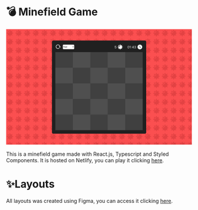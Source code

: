 # 💣 Minefield Game
![screenshot.png](screenshot.png)

This is a minefield game made with React.js, Typescript and Styled Components.
It is hosted on Netlify, you can play it clicking [here](https://nostalgic-kilby-adecaa.netlify.app/).

# ✨Layouts

All layouts was created using Figma, you can access it clicking [here](https://www.figma.com/file/gV6KlbiDvq4tDLQVkElPYH/Minefield?node-id=0%3A1).
